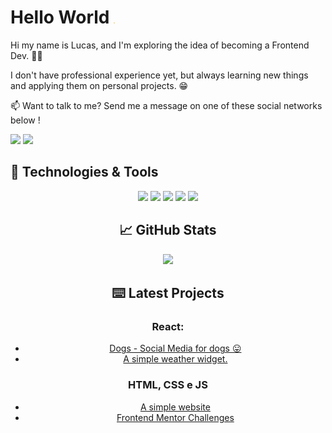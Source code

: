 <h1 align ="left"> Hello World <img src="https://raw.githubusercontent.com/lucasAzS/lucasAzs/main/wave.gif" width="2rem"> </h1>

<p align="left"> Hi my name is Lucas, and I'm exploring the idea of becoming a Frontend Dev. 🐱‍👤</p> 
<p>I don't have professional experience yet, but always learning new things and applying them on personal projects. 😁 </p>

<p align="left">
📫  Want to talk to me? Send me a message on one of these social networks below !
</p>

<p align="left">
<a href="mailto:lucas.azsantos@gmail.com" alt="Gmail">
<img src="https://img.shields.io/badge/-lucas.azsantos@gmail.com-e34c41?style=flat-square&labelColor=e34c41&logo=gmail&logoColor=white&link=lucas.azsantos@gmail.com" /></a>
  
<a href="https://www.linkedin.com/in/lucasazsantos/" alt="Linkedin">
<img src="https://img.shields.io/badge/-Lucas-blue?style=flat-square&logo=Linkedin&logoColor=white&link=https://www.linkedin.com/in/lucasazsantos/" /></a>


<h2 align="left"> 🔧 Technologies & Tools </h2>
<p align="center">
<img src="https://img.shields.io/badge/ReactJS-blue?style=for-the-badge&logo=react" /> 
<img src="https://img.shields.io/badge/TypeScript-blue?style=for-the-badge&logo=typescript&logoColor=white" />
<img src="https://img.shields.io/badge/HTML&CSS-green?style=for-the-badge&logo=html5" />
<img src="https://img.shields.io/badge/PHP-8cb4f5?style=for-the-badge&logo=php&logoColor=" />
<img src="https://img.shields.io/badge/SQL-yellow?style=for-the-badge&logo=postgresql&logoColor=blue" />
</p>  
  
<h2 align="center"> &#x1f4c8; GitHub Stats </h2>

<p align="center">
  <img src="https://github-readme-stats.vercel.app/api/top-langs/?username=lucasAzS&layout=compact&theme=dracula" />
</p>


<h2 align="center">⌨️ Latest Projects </h2>
<h3 align="center">React: </h3>
<ul align="center">
  <li><a href=https://dogslucasaz.netlify.app/ >Dogs - Social Media for dogs  😛  </a>  </li>
  <li><a href="https://weatherapplucasaz.netlify.app/"> A simple weather widget. </a></li> 
</ul>

<h3 align="center">HTML, CSS e JS</h3>
<ul align="center">
  <li><a href="https://bikcraftlucasaz.netlify.app">A simple website</a></li>
  <li><a href="https://lucasazs.github.io/frontend-mentor-challenges/">Frontend Mentor Challenges</a>
</ul>

